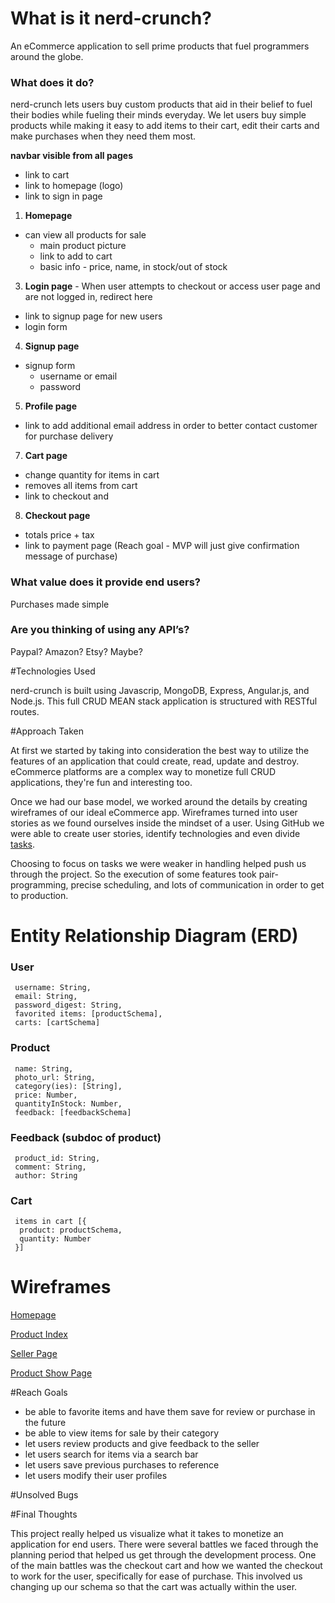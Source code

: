 
# What is it nerd-crunch?

An eCommerce application to sell prime products that fuel programmers around the globe.


### What does it do?

nerd-crunch lets users buy custom products that aid in their belief to fuel their bodies while fueling their minds everyday. We let users buy simple products while making it easy to add items to their cart, edit their carts and make purchases when they need them most.

**navbar visible from all pages**

  - link to cart
  - link to homepage (logo)
  - link to sign in page

1. **Homepage**
  - can view all products for sale
    - main product picture
    - link to add to cart
    - basic info - price, name, in stock/out of stock

3. **Login page** - When user attempts to checkout or access user page and are not logged in, redirect here
  - link to signup page for new users
  - login form

4. **Signup page**
  - signup form
    - username or email
    - password

5. **Profile page**
  - link to add additional email address in order to better contact customer for purchase delivery

7. **Cart page**
  - change quantity for items in cart
  - removes all items from cart
  - link to checkout and

8. **Checkout page**
  - totals price + tax
  - link to payment page (Reach goal - MVP will just give confirmation message of purchase)

### What value does it provide end users?
  Purchases made simple

### Are you thinking of using any API’s?
  Paypal? Amazon? Etsy? Maybe?

#Technologies Used

nerd-crunch is built using Javascrip, MongoDB, Express, Angular.js, and Node.js. This full CRUD MEAN stack application is structured with RESTful routes.

#Approach Taken

At first we started by taking into consideration the best way to utilize the features of an application that could create, read, update and destroy. eCommerce platforms are a complex way to monetize full CRUD applications, they're fun and interesting too.

Once we had our base model, we worked around the details by creating wireframes of our ideal eCommerce app. Wireframes turned into user stories as we found ourselves inside the mindset of a user. Using GitHub we were able to create user stories, identify technologies and even divide [tasks](https://github.com/snfazal/ecommerce-app/issues).

Choosing to focus on tasks we were weaker in handling helped push us through the project. So the execution of some features took pair-programming, precise scheduling, and lots of communication in order to get to production.

# Entity Relationship Diagram (ERD)
### User
```
 username: String,
 email: String,
 password_digest: String,
 favorited items: [productSchema],
 carts: [cartSchema]
```

### Product
```
 name: String,
 photo_url: String,
 category(ies): [String],
 price: Number,
 quantityInStock: Number,
 feedback: [feedbackSchema]
```

### Feedback (subdoc of product)
```
 product_id: String,
 comment: String,
 author: String
```

### Cart
```
 items in cart [{
  product: productSchema,
  quantity: Number
 }]

```

# Wireframes

[Homepage](https://wireframe.cc/pro/pp/f063f370365314)

[Product Index](https://wireframe.cc/pro/pp/8d5508bbe65316)

[Seller Page](https://wireframe.cc/pro/pp/f063f370365314)

[Product Show Page](https://wireframe.cc/pro/edit/65514)

#Reach Goals

- be able to favorite items and have them save for review or purchase in the future
- be able to view items for sale by their category
- let users review products and give feedback to the seller
- let users search for items via a search bar
- let users save previous purchases to reference
- let users modify their user profiles

#Unsolved Bugs



#Final Thoughts

This project really helped us visualize what it takes to monetize an application for end users. There were several battles we faced through the planning period that helped us get through the development process. One of the main battles was the checkout cart and how we wanted the checkout to work for the user, specifically for ease of purchase. This involved us changing up our schema so that the cart was actually within the user. 
